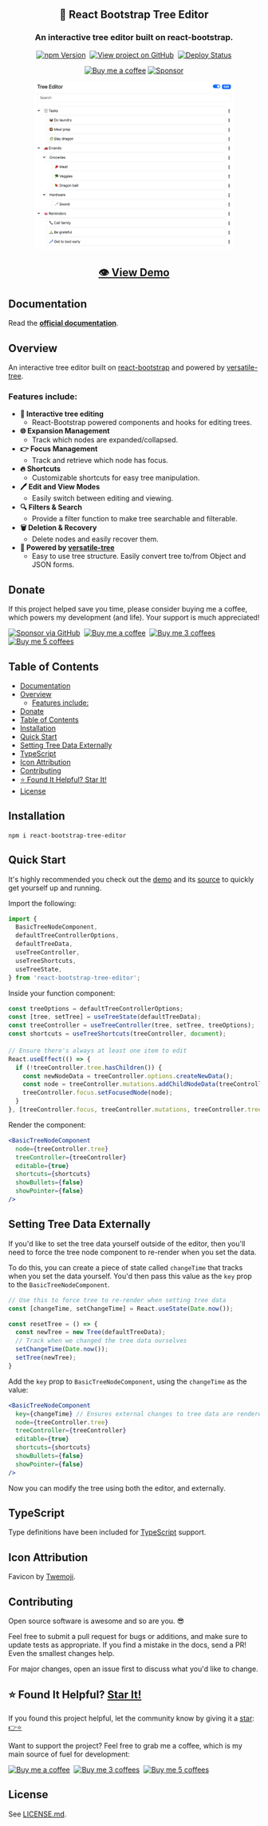 <h2 align="center">
  🌲 React Bootstrap Tree Editor
</h2>
<h3 align="center">
  An interactive tree editor built on react-bootstrap.
</h3>
<p align="center">
  <a href="https://badge.fury.io/js/react-bootstrap-tree-editor" target="_blank" rel="noopener noreferrer"><img src="https://badge.fury.io/js/react-bootstrap-tree-editor.svg" alt="npm Version" /></a>&nbsp;
  <a href="https://github.com/justinmahar/react-bootstrap-tree-editor/" target="_blank" rel="noopener noreferrer"><img src="https://img.shields.io/badge/GitHub-Source-success" alt="View project on GitHub" /></a>&nbsp;
  <a href="https://github.com/justinmahar/react-bootstrap-tree-editor/actions?query=workflow%3ADeploy" target="_blank" rel="noopener noreferrer"><img src="https://github.com/justinmahar/react-bootstrap-tree-editor/workflows/Deploy/badge.svg" alt="Deploy Status" /></a>
</p>
<!-- [lock:donate-badges] 🚫--------------------------------------- -->
<p align="center">
  <a href="https://paypal.me/thejustinmahar/5"><img src="https://img.shields.io/static/v1?label=Buy%20me%20a%20coffee&message=%E2%9D%A4&logo=KoFi&color=%23fe8e86" alt="Buy me a coffee" /></a>&nbsp;<a href="https://github.com/sponsors/justinmahar" target="_blank" rel="noopener noreferrer"><img src="https://img.shields.io/static/v1?label=Sponsor&message=%E2%9D%A4&logo=GitHub&color=%23fe8e86" alt="Sponsor"/></a>
</p>
<!-- [/lock:donate-badges] ---------------------------------------🚫 -->

<p align="center">
 <a href="https://justinmahar.github.io/react-bootstrap-tree-editor/?path=/story/stories-demo--demo"><img src="https://raw.githubusercontent.com/justinmahar/react-bootstrap-tree-editor/master/screenshots/demo.png" width="400" /></a>
</p>

<h2 align="center"><a href="https://justinmahar.github.io/react-bootstrap-tree-editor/?path=/story/stories-demo--demo">👁️ View Demo</a></h2>

## Documentation

Read the **[official documentation](https://justinmahar.github.io/react-bootstrap-tree-editor/)**.

## Overview

An interactive tree editor built on [react-bootstrap](https://react-bootstrap.netlify.app/) and powered by [versatile-tree](https://github.com/justinmahar/versatile-tree).

### Features include:

- **🌲 Interactive tree editing**
  - React-Bootstrap powered components and hooks for editing trees.
- **🌐 Expansion Management**
  - Track which nodes are expanded/collapsed.
- **👉 Focus Management**
  - Track and retrieve which node has focus.
- **🔥 Shortcuts**
  - Customizable shortcuts for easy tree manipulation.
- **🖊️ Edit and View Modes**
  - Easily switch between editing and viewing.
- **🔍 Filters &amp; Search**
  - Provide a filter function to make tree searchable and filterable.
- **🗑️ Deletion &amp; Recovery**
  - Delete nodes and easily recover them.
- **🌴 Powered by [versatile-tree](https://github.com/justinmahar/versatile-tree)**
  - Easy to use tree structure. Easily convert tree to/from Object and JSON forms.

<!-- [lock:donate] 🚫--------------------------------------- -->

## Donate 

If this project helped save you time, please consider buying me a coffee, which powers my development (and life). Your support is much appreciated!

<a href="https://github.com/sponsors/justinmahar"><img src="https://justinmahar.github.io/react-kindling/support/sponsor.png" alt="Sponsor via GitHub" height="35" /></a>&nbsp; <a href="https://paypal.me/thejustinmahar/5"><img src="https://justinmahar.github.io/react-kindling/support/coffee-1.png" alt="Buy me a coffee" height="35" /></a>&nbsp; <a href="https://paypal.me/thejustinmahar/15"><img src="https://justinmahar.github.io/react-kindling/support/coffee-3.png" alt="Buy me 3 coffees" height="35" /></a>&nbsp; <a href="https://paypal.me/thejustinmahar/25"><img src="https://justinmahar.github.io/react-kindling/support/coffee-5.png" alt="Buy me 5 coffees" height="35" /></a>

<!-- [/lock:donate] ---------------------------------------🚫 -->

## Table of Contents 

- [Documentation](#documentation)
- [Overview](#overview)
  - [Features include:](#features-include)
- [Donate](#donate)
- [Table of Contents](#table-of-contents)
- [Installation](#installation)
- [Quick Start](#quick-start)
- [Setting Tree Data Externally](#setting-tree-data-externally)
- [TypeScript](#typescript)
- [Icon Attribution](#icon-attribution)
- [Contributing](#contributing)
- [⭐ Found It Helpful? Star It!](#-found-it-helpful-star-it)
- [License](#license)

## Installation

```
npm i react-bootstrap-tree-editor
```

## Quick Start

It's highly recommended you check out the [demo](https://justinmahar.github.io/react-bootstrap-tree-editor/?path=/story/stories-demo--demo) and its [source](https://github.com/justinmahar/react-bootstrap-tree-editor/blob/master/src/components/TreeEditorDemo.tsx) to quickly get yourself up and running. 

Import the following:

```jsx
import {
  BasicTreeNodeComponent,
  defaultTreeControllerOptions,
  defaultTreeData,
  useTreeController,
  useTreeShortcuts,
  useTreeState,
} from 'react-bootstrap-tree-editor';
```

Inside your function component:

```jsx
const treeOptions = defaultTreeControllerOptions;
const [tree, setTree] = useTreeState(defaultTreeData);
const treeController = useTreeController(tree, setTree, treeOptions);
const shortcuts = useTreeShortcuts(treeController, document);

// Ensure there's always at least one item to edit
React.useEffect(() => {
  if (!treeController.tree.hasChildren()) {
    const newNodeData = treeController.options.createNewData();
    const node = treeController.mutations.addChildNodeData(treeController.tree, newNodeData);
    treeController.focus.setFocusedNode(node);
  }
}, [treeController.focus, treeController.mutations, treeController.tree, treeController.options]);
```

Render the component: 

```jsx
<BasicTreeNodeComponent
  node={treeController.tree}
  treeController={treeController}
  editable={true}
  shortcuts={shortcuts}
  showBullets={false}
  showPointer={false}
/>
```

## Setting Tree Data Externally

If you'd like to set the tree data yourself outside of the editor, then you'll need to force the tree node component to re-render when you set the data.

To do this, you can create a piece of state called `changeTime` that tracks when you set the data yourself. You'd then pass this value as the `key` prop to the `BasicTreeNodeComponent`.

```ts
// Use this to force tree to re-render when setting tree data
const [changeTime, setChangeTime] = React.useState(Date.now());
```

```ts
const resetTree = () => {
  const newTree = new Tree(defaultTreeData);
  // Track when we changed the tree data ourselves
  setChangeTime(Date.now());
  setTree(newTree);
}
```

Add the `key` prop to `BasicTreeNodeComponent`, using the `changeTime` as the value:

```jsx
<BasicTreeNodeComponent
  key={changeTime} // Ensures external changes to tree data are rendered
  node={treeController.tree}
  treeController={treeController}
  editable={true}
  shortcuts={shortcuts}
  showBullets={false}
  showPointer={false}
/>
```

Now you can modify the tree using both the editor, and externally.

<!-- [lock:typescript] 🚫--------------------------------------- -->

## TypeScript

Type definitions have been included for [TypeScript](https://www.typescriptlang.org/) support.

<!-- [/lock:typescript] ---------------------------------------🚫 -->

<!-- [lock:icon] 🚫--------------------------------------- -->

## Icon Attribution

Favicon by [Twemoji](https://github.com/twitter/twemoji).

<!-- [/lock:icon] ---------------------------------------🚫 -->

<!-- [lock:contributing] 🚫--------------------------------------- -->

## Contributing

Open source software is awesome and so are you. 😎

Feel free to submit a pull request for bugs or additions, and make sure to update tests as appropriate. If you find a mistake in the docs, send a PR! Even the smallest changes help.

For major changes, open an issue first to discuss what you'd like to change.

<!-- [/lock:contributing] --------------------------------------🚫 -->

## ⭐ Found It Helpful? [Star It!](https://github.com/justinmahar/react-bootstrap-tree-editor/stargazers)

If you found this project helpful, let the community know by giving it a [star](https://github.com/justinmahar/react-bootstrap-tree-editor/stargazers): [👉⭐](https://github.com/justinmahar/react-bootstrap-tree-editor/stargazers)

<!-- [lock:support] 🚫--------------------------------------- -->
Want to support the project? Feel free to grab me a coffee, which is my main source of fuel for development:

<a href="https://paypal.me/thejustinmahar/5"><img src="https://justinmahar.github.io/react-kindling/support/coffee-1.png" alt="Buy me a coffee" height="35" /></a>&nbsp; <a href="https://paypal.me/thejustinmahar/15"><img src="https://justinmahar.github.io/react-kindling/support/coffee-3.png" alt="Buy me 3 coffees" height="35" /></a>&nbsp; <a href="https://paypal.me/thejustinmahar/25"><img src="https://justinmahar.github.io/react-kindling/support/coffee-5.png" alt="Buy me 5 coffees" height="35" /></a>

<!-- [/lock:support] ---------------------------------------🚫 -->

## License

See [LICENSE.md](https://justinmahar.github.io/react-bootstrap-tree-editor/?path=/docs/license--docs).